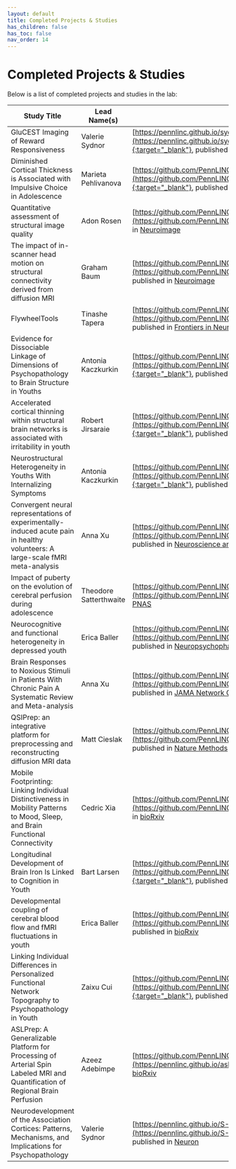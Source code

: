 ```yaml
---
layout: default
title: Completed Projects & Studies
has_children: false
has_toc: false
nav_order: 14
---
```


# Completed Projects & Studies

Below is a list of completed projects and studies in the lab:

| Study Title |    Lead Name(s)    |               Link                |
| ------------- | --------------- | --------------------------------- |
|   GluCEST Imaging of Reward Responsiveness  | Valerie Sydnor | [https://pennlinc.github.io/sydnor_glucest_rewardresponsiveness_2020/](https://pennlinc.github.io/sydnor_glucest_rewardresponsiveness_2020/){:target="_blank"}, published in [Molecular Psychiatry](https://ec57cabd-9b30-48e1-98fd-94b29639ca54.filesusr.com/ugd/46db66_7f69c6d600434ee1a0de7e6e8154d6f1.pdf) |
|   Diminished Cortical Thickness is Associated with Impulsive Choice in Adolescence  | Marieta Pehlivanova | [https://github.com/PennLINC/PehlivanovaEtAllScripts](https://github.com/PennLINC/PehlivanovaEtAllScripts){:target="_blank"}, published in [Journal of Neuroscience](https://ec57cabd-9b30-48e1-98fd-94b29639ca54.filesusr.com/ugd/46db66_ad3617a2ddbd436188ab9519194396d5.pdf) |
|  Quantitative assessment of structural image quality  | Adon Rosen | [https://github.com/PennLINC/RosenT1QA](https://github.com/PennLINC/RosenT1QA){:target="_blank"}, published in [Neuroimage](https://ec57cabd-9b30-48e1-98fd-94b29639ca54.filesusr.com/ugd/46db66_27f919e89c7b4178a97dd23839f06278.pdf) |
|  The impact of in-scanner head motion on structural connectivity derived from diffusion MRI | Graham Baum | [https://github.com/PennLINC/baumDtiMotion](https://github.com/PennLINC/baumDtiMotion){:target="_blank"}, published in [Neuroimage](https://ec57cabd-9b30-48e1-98fd-94b29639ca54.filesusr.com/ugd/46db66_10a106f941644205bda54fd6a2f6817c.pdf) |
|  FlywheelTools | Tinashe Tapera | [https://github.com/PennLINC/FlywheelTools](https://github.com/PennLINC/FlywheelTools){:target="_blank"}, published in [Frontiers in Neuroinformatics](https://ec57cabd-9b30-48e1-98fd-94b29639ca54.filesusr.com/ugd/fb5049_c61e335a29b04f45bc1c43a2122b5a62.pdf) |
|  Evidence for Dissociable Linkage of Dimensions of Psychopathology to Brain Structure in Youths | Antonia Kaczkurkin | [https://github.com/PennLINC/KaczkurkinPark_BifactorStructure](https://github.com/PennLINC/KaczkurkinPark_BifactorStructure){:target="_blank"}, published in [American Journal of Psychiatry](https://ec57cabd-9b30-48e1-98fd-94b29639ca54.filesusr.com/ugd/46db66_4e06b3606f5d4bfba6681fc1896f54d0.pdf) |
| Accelerated cortical thinning within structural brain networks is associated with irritability in youth | Robert Jirsaraie | [https://github.com/PennLINC/jirsaraieStructuralIrritability](https://github.com/PennLINC/jirsaraieStructuralIrritability){:target="_blank"}, published in [Neuropsychopharmacology](https://ec57cabd-9b30-48e1-98fd-94b29639ca54.filesusr.com/ugd/46db66_084113f58aa0416faa3b714b2c75c213.pdf) |
| Neurostructural Heterogeneity in Youths With Internalizing Symptoms | Antonia Kaczkurkin | [https://github.com/PennLINC/KaczkurkinHeterogenInternalizing](https://github.com/PennLINC/KaczkurkinHeterogenInternalizing){:target="_blank"}, published in [Biological Psychiatry](https://ec57cabd-9b30-48e1-98fd-94b29639ca54.filesusr.com/ugd/46db66_15037c003f8f4ab28664259facafe3f7.pdf) |
| Convergent neural representations of experimentally-induced acute pain in healthy volunteers: A large-scale fMRI meta-analysis | Anna Xu| [https://github.com/PennLINC/Xu_PainHealthy](https://github.com/PennLINC/Xu_PainHealthy){:target="_blank"}, published in [Neuroscience and Biobehavioral Reviews](https://ec57cabd-9b30-48e1-98fd-94b29639ca54.filesusr.com/ugd/46db66_468d4a12f6f945d6a6bb6d958e761c63.pdf) |
| Impact of puberty on the evolution of cerebral perfusion during adolescence |Theodore Satterthwaite| [https://github.com/PennLINC/MeanCBF](https://github.com/PennLINC/MeanCBF){:target="_blank"}, published in [PNAS](https://ec57cabd-9b30-48e1-98fd-94b29639ca54.filesusr.com/ugd/46db66_653bf5723e584b7aaf2e8d7b200483bf.pdf) |
| Neurocognitive and functional heterogeneity in depressed youth |Erica Baller| [https://github.com/PennLINC/baller_heterogen_2019](https://github.com/PennLINC/baller_heterogen_2019){:target="_blank"}, published in [Neuropsychopharmacology](https://ec57cabd-9b30-48e1-98fd-94b29639ca54.filesusr.com/ugd/46db66_504845d403fd4c46aeb6cee307785fa2.pdf) |
|Brain Responses to Noxious Stimuli in Patients With Chronic Pain A Systematic Review and Meta-analysis| Anna Xu| [https://github.com/PennLINC/Xu_fMRIChronicPain](https://github.com/PennLINC/Xu_fMRIChronicPain){:target="_blank"}, published in [JAMA Network Open](https://ec57cabd-9b30-48e1-98fd-94b29639ca54.filesusr.com/ugd/46db66_0d9af12132d546c39dad06664dc510c5.pdf) |
| QSIPrep: an integrative platform for preprocessing and reconstructing diffusion MRI data |Matt Cieslak| [https://github.com/PennLINC/qsiprep_paper](https://github.com/PennLINC/qsiprep_paper){:target="_blank"}, published in [Nature Methods](https://ec57cabd-9b30-48e1-98fd-94b29639ca54.filesusr.com/ugd/9b3172_6e38a68ea5f64964b2bf4007f69ecd49.pdf) |
|Mobile Footprinting: Linking Individual Distinctiveness in Mobility Patterns to Mood, Sleep, and Brain Functional Connectivity|Cedric Xia| [https://github.com/PennLINC/footprinting](https://github.com/PennLINC/footprinting){:target="_blank"}, published in [bioRxiv](https://www.biorxiv.org/content/10.1101/2021.05.17.444568v1) |
|Longitudinal Development of Brain Iron Is Linked to Cognition in Youth |Bart Larsen| [https://github.com/PennLINC/Larsen_EI_Development](https://github.com/PennLINC/Larsen_EI_Development){:target="_blank"}, published in [The Journal of Neuroscience](https://ec57cabd-9b30-48e1-98fd-94b29639ca54.filesusr.com/ugd/81ac0d_fb614fcc59b24970885fd845c89af706.pdf) |
|Developmental coupling of cerebral blood flow and fMRI fluctuations in youth |Erica Baller| [https://github.com/PennLINC/IntermodalCoupling](https://github.com/PennLINC/IntermodalCoupling){:target="_blank"}, published in [bioRxiv](https://ec57cabd-9b30-48e1-98fd-94b29639ca54.filesusr.com/ugd/b277d7_aa8a7c41cd1d4e2882836e3f04346558.pdf) |
| Linking Individual Differences in Personalized Functional Network Topography to Psychopathology in Youth| Zaixu Cui| [https://github.com/PennLINC/pncsinglefuncparcel_psychopathology-1](https://github.com/PennLINC/pncsinglefuncparcel_psychopathology-1){:target="_blank"}, published in [Biological Psychiatry](https://ec57cabd-9b30-48e1-98fd-94b29639ca54.filesusr.com/ugd/63a151_697b92b76d614739b3eae641c611a2f1.pdf) |
| ASLPrep: A Generalizable Platform for Processing of Arterial Spin Labeled MRI and Quantification of Regional Brain Perfusion |Azeez Adebimpe| [https://github.com/PennLINC/aslprep_paper](https://pennlinc.github.io/aslprep_paper){:target="_blank"}, published in [bioRxiv](https://ec57cabd-9b30-48e1-98fd-94b29639ca54.filesusr.com/ugd/ccb61e_6102348b27ec4373b7ad00cc1cbf2cb5.pdf) |
| Neurodevelopment of the Association Cortices: Patterns, Mechanisms, and Implications for Psychopathology |Valerie Sydnor| [https://pennlinc.github.io/S-A_ArchetypalAxis/](https://pennlinc.github.io/S-A_ArchetypalAxis){:target="_blank"}, published in [Neuron](https://doi.org/10.1016/j.neuron.2021.06.016)|
